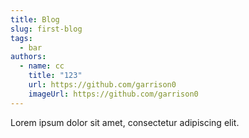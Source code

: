 ```yaml
---
title: Blog
slug: first-blog
tags:
  - bar
authors:
  - name: cc
    title: "123"
    url: https://github.com/garrison0
    imageUrl: https://github.com/garrison0
---
```

Lorem ipsum dolor sit amet, consectetur adipiscing elit.